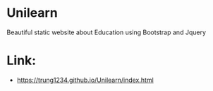 # Unilearn
Beautiful static website about Education using Bootstrap and Jquery
# Link:
- https://trung1234.github.io/Unilearn/index.html
